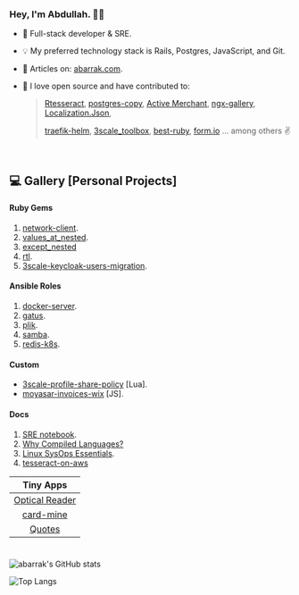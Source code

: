 ### Hey, I'm Abdullah. 👋🏻

* 🌱 Full-stack developer & SRE.
* 💡 My preferred technology stack is Rails, Postgres, JavaScript, and Git.
* 📘 Articles on: [abarrak.com](https://www.abarrak.com).
* 💚 I love open source and have contributed to: 

    >  [Rtesseract](https://github.com/dannnylo/rtesseract/graphs/contributors), [postgres-copy](https://github.com/diogob/postgres-copy/pull/48), [Active Merchant](https://github.com/activemerchant/active_merchant/pulls?q=is%3Apr+author%3Aabarrak+), [ngx-gallery](https://github.com/lukasz-galka/ngx-gallery), 
  [Localization.Json](https://github.com/hishamco/My.Extensions.Localization.Json),
     >
     > [traefik-helm](https://github.com/traefik/traefik-helm-chart/pull/640/), [3scale_toolbox](https://github.com/3scale/3scale_toolbox), [best-ruby](https://github.com/franzejr/best-ruby/pull/71), [form.io](https://github.com/formio/formio.js/pull/866) ... among others ✌️
  

<br>

## 💻 Gallery [Personal Projects]


#### Ruby Gems
1. [network-client](https://rubygems.org/gems/network-client).
2. [values_at_nested](https://rubygems.org/gems/values_at_nested).
3. [except_nested](https://rubygems.org/gems/except_nested)
4. [rtl](https://rubygems.org/gems/rtl).
5. [3scale-keycloak-users-migration](https://rubygems.org/gems/keycloak_3scale_users).

#### Ansible Roles
1. [docker-server](https://github.com/abarrak/docker-server-role).
2. [gatus](https://github.com/abarrak/gatus-ansible).
3. [plik](https://github.com/abarrak/plik-ansible-role).
4. [samba](https://github.com/abarrak/samba-ansible-role).
5. [redis-k8s](https://github.com/abarrak/redis-ansible-role).

#### Custom
- [3scale-profile-share-policy](https://github.com/ElmCompany/) [Lua].
- [moyasar-invoices-wix](https://github.com/ecleel/moyasar-invoices-wix) [JS].

#### Docs
1. [SRE notebook](https://github.com/abarrak/sre-notebook).
2. [Why Compiled Languages?](https://whycompiledlanguages.com/)
3. [Linux SysOps Essentials](https://abarrak.gitbook.io/linux-sysops-handbook).
4. [tesseract-on-aws](https://github.com/abarrak/tesseract-on-aws)

| Tiny Apps |
| :--: |
| [Optical Reader](https://github.com/abarrak/optical-reader) |
| [card-mine](https://github.com/abarrak/card-mine) |
| [Quotes](https://github.com/abarrak/Quotes-Application) |

#
![abarrak's GitHub stats](https://github-readme-stats.vercel.app/api?username=abarrak&show_icons=true&theme=onedark) 

![Top Langs](https://github-readme-stats.vercel.app/api/top-langs/?username=abarrak&layout=compact)
